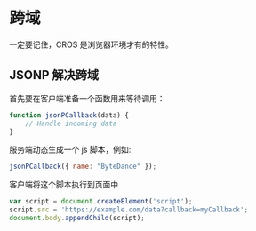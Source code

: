 # 跨域

一定要记住，CROS 是浏览器环境才有的特性。

## JSONP 解决跨域

首先要在客户端准备一个函数用来等待调用：

```js
function jsonPCallback(data) {
	// Handle incoming data
}
```

服务端动态生成一个 js 脚本，例如:

```js
jsonPCallback({ name: "ByteDance" });
```

客户端将这个脚本执行到页面中

```js
var script = document.createElement('script');
script.src = 'https://example.com/data?callback=myCallback';
document.body.appendChild(script);
```
